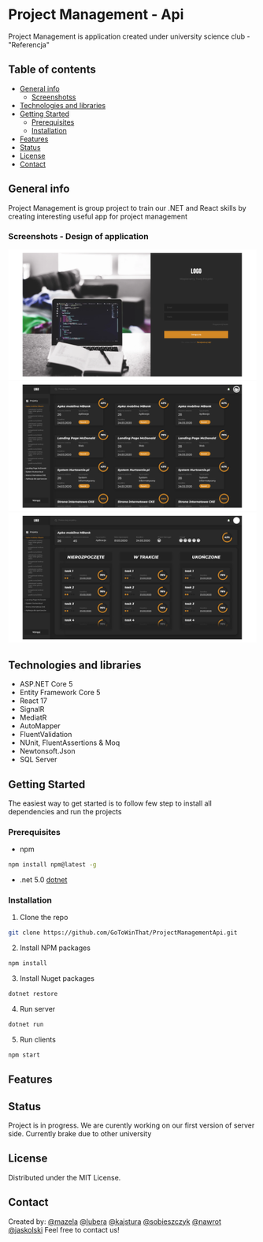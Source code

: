 #   Project Management - Api
Project Management is application created under university science club - "Referencja"

## Table of contents
* [General info](#general-info)
    * [Screenshotss](#screenshots)
* [Technologies and libraries](#technologies-and-libraries)
* [Getting Started](#getting-started)
    * [Prerequisites](#prerequisites)
    * [Installation](#installation)
* [Features](#features)
* [Status](#status)
* [License](#license)
* [Contact](#contact)

## General info
Project Management is group project to train our .NET and React skills by creating interesting useful app for project management

### Screenshots - Design of application
<img src="/screenshots/Login.png" alt="First screenshot"> <img src="/screenshots/Projects.png" alt="Second screenshot">
<img src="/screenshots/Task.png" alt="Thirdscreenshot">
## Technologies and libraries
* ASP.NET Core 5
* Entity Framework Core 5
* React 17
* SignalR
* MediatR
* AutoMapper
* FluentValidation
* NUnit, FluentAssertions & Moq
* Newtonsoft.Json
* SQL Server

## Getting Started
The easiest way to get started is to follow few step to install all dependencies and run the projects

### Prerequisites
* npm
```sh
npm install npm@latest -g
```
* .net 5.0
[dotnet](https://dotnet.microsoft.com/download)

### Installation

1. Clone the repo
```sh
git clone https://github.com/GoToWinThat/ProjectManagementApi.git
```
2. Install NPM packages
```sh
npm install
```
3. Install Nuget packages
```sh
dotnet restore
```
4. Run server 
```sh
dotnet run
```
5. Run clients
```sh
npm start
```

## Features

## Status
Project is in progress. We are curently working on our first version of server side. Currently brake due to other  university

## License
Distributed under the MIT License.

## Contact
Created by:
[@mazela](artur.mazela@gmail.com)
[@lubera](artur.mazela@gmail.com)
[@kajstura](artur.mazela@gmail.com)
[@sobieszczyk](artur.mazela@gmail.com)
[@nawrot](artur.mazela@gmail.com)
[@jaskolski](artur.mazela@gmail.com)
Feel free to contact us!
